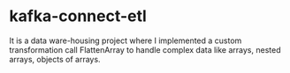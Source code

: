 # kafka-connect-etl
It is a data ware-housing project where I implemented a custom transformation call FlattenArray to handle complex data like arrays, nested arrays, objects of arrays.
